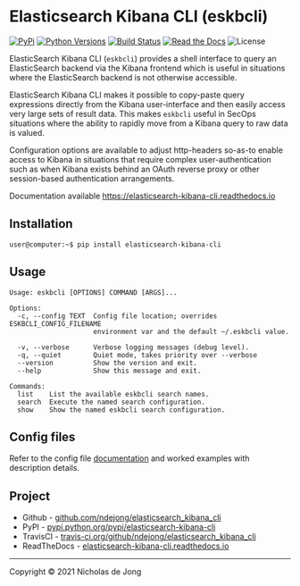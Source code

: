 # Elasticsearch Kibana CLI (eskbcli)
[![PyPi](https://img.shields.io/pypi/v/elasticsearch-kibana-cli.svg)](https://pypi.python.org/pypi/elasticsearch-kibana-cli/)
[![Python Versions](https://img.shields.io/pypi/pyversions/elasticsearch-kibana-cli.svg)](https://github.com/ndejong/elasticsearch_kibana_cli/)
[![Build Status](https://github.com/ndejong/elasticsearch_kibana_cli/actions/workflows/build-tests.yml/badge.svg)](https://github.com/ndejong/elasticsearch_kibana_cli/actions/workflows/build-tests.yml)
[![Read the Docs](https://img.shields.io/readthedocs/elasticsearch-kibana-cli)](https://elasticsearch-kibana-cli.readthedocs.io)
![License](https://img.shields.io/github/license/ndejong/elasticsearch_kibana_cli.svg)

ElasticSearch Kibana CLI (`eskbcli`) provides a shell interface to query an ElasticSearch backend via 
the Kibana frontend which is useful in situations where the ElasticSearch backend is not otherwise 
accessible.

ElasticSearch Kibana CLI makes it possible to copy-paste query expressions directly from the Kibana 
user-interface and then easily access very large sets of result data.  This makes `eskbcli` useful 
in SecOps situations where the ability to rapidly move from a Kibana query to raw data is valued.

Configuration options are available to adjust http-headers so-as-to enable access to Kibana in 
situations that require complex user-authentication such as when Kibana exists behind an OAuth 
reverse proxy or other session-based authentication arrangements.

Documentation available https://elasticsearch-kibana-cli.readthedocs.io

## Installation
```shell
user@computer:~$ pip install elasticsearch-kibana-cli
```

## Usage
```text
Usage: eskbcli [OPTIONS] COMMAND [ARGS]...

Options:
  -c, --config TEXT  Config file location; overrides ESKBCLI_CONFIG_FILENAME
                     environment var and the default ~/.eskbcli value.

  -v, --verbose      Verbose logging messages (debug level).
  -q, --quiet        Quiet mode, takes priority over --verbose
  --version          Show the version and exit.
  --help             Show this message and exit.

Commands:
  list    List the available eskbcli search names.
  search  Execute the named search configuration.
  show    Show the named eskbcli search configuration.
```

## Config files
Refer to the config file [documentation](https://elasticsearch-kibana-cli.readthedocs.io/en/latest/docs/config-file/)
and worked examples with description details.

## Project
* Github - [github.com/ndejong/elasticsearch_kibana_cli](https://github.com/ndejong/elasticsearch_kibana_cli)
* PyPI - [pypi.python.org/pypi/elasticsearch-kibana-cli](https://pypi.python.org/pypi/elasticsearch-kibana-cli/)
* TravisCI - [travis-ci.org/github/ndejong/elasticsearch_kibana_cli](https://travis-ci.org/github/ndejong/elasticsearch_kibana_cli)
* ReadTheDocs - [elasticsearch-kibana-cli.readthedocs.io](https://elasticsearch-kibana-cli.readthedocs.io)

---
Copyright &copy; 2021 Nicholas de Jong
